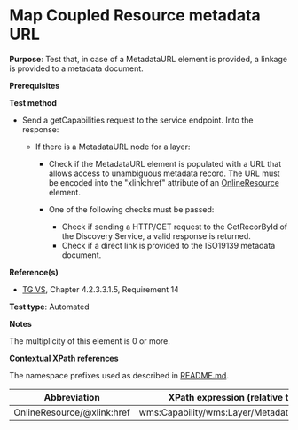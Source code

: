# Map Coupled Resource metadata URL

**Purpose**: Test that, in case of a MetadataURL element is provided, a linkage is provided to a metadata document.

**Prerequisites**

**Test method**

* Send a getCapabilities request to the service endpoint. Into the response:
  
  * If there is a MetadataURL node for a layer:
    * Check if the MetadataURL element is populated with a URL that allows access to unambiguous metadata record. The URL must be encoded into the "xlink:href" attribute of an [OnlineResource](#OnlineResource) element.
    
    * One of the following checks must be passed:
      * Check if sending a HTTP/GET request to the GetRecorById of the Discovery Service, a valid response is returned.
      * Check if a direct link is provided to the ISO19139 metadata document.

**Reference(s)**
* [TG VS](./README.md#ref_TG_VS), Chapter 4.2.3.3.1.5, Requirement 14

**Test type**: Automated

**Notes**

The multiplicity of this element is 0 or more.

**Contextual XPath references**

The namespace prefixes used as described in [README.md](./README.md#namespaces).

Abbreviation                                               |  XPath expression (relative to wms:WMS_Capabilities)
---------------------------------------------------------- | -------------------------------------------------------------------------
OnlineResource/@xlink:href <a name="OnlineResource"></a>   |    wms:Capability/wms:Layer/MetadataURL/OnlineResource/@xlink:href